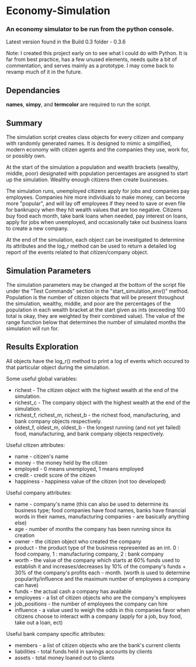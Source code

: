 # Economy-Simulation
### An economy simulator to be run from the python console.
Latest version found in the Build 0.3 folder - 0.3.6

Note: I created this project early on to see what I could do with Python. It is far from best practice, has a few unused elements, needs quite a bit of commentation, and serves mainly as a prototype. I may come back to revamp much of it in the future.

## Dependancies 

**names**, **simpy**, and **termcolor** are required to run the script.

## Summary

The simulation script creates class objects for every citizen and company with randomly generated names. It is designed to mimic a simplified, modern economy with citizen agents and the companies they use, work for, or possibly own.

At the start of the simulation a population and wealth brackets (wealthy, middle, poor) designated with population percentages are assigned to start up the simulation. Wealthy enough citizens then create businesses.

The simulation runs, unemployed citizens apply for jobs and companies pay employees. Companies hire more individuals to make money, can become more "popular", and will lay off employees if they need to save or even file for bankrupcy when they hit wealth values that are too negative. Citizens buy food each month, take bank loans when needed, pay interest on loans, apply for jobs when unemployed, and occasionally take out business loans to create a new company.

At the end of the simulation, each object can be investigated to determine its attributes and the log_r method can be used to return a detailed log report of the events related to that citizen/company object.

## Simulation Parameters

The simulation parameters may be changed at the bottom of the script file under the "Test Commands" section in the "start_simulation_env()" method. Population is the number of citizen objects that will be present throughout the simulation, wealthy, middle, and poor are the percentages of the population in each wealth bracket at the start given as ints (exceeding 100 total is okay, they are weighted by their combined value). The value of the range function below that determines the number of simulated months the simulation will run for.


## Results Exploration

All objects have the log_r() method to print a log of events which occured to that particular object during the simulation.

Some useful global variables:
- richest - The citizen object with the highest wealth at the end of the simulation.
- richest_c - The company object with the highest wealth at the end of the simulation.
- richest_f, richest_m, richest_b - the richest food, manufacturing, and bank company objects respectively.
- oldest_f, oldest_m, oldest_b - the longest running (and not yet failed) food, manufacturing, and bank company objects respectively.

Useful citizen attributes:
- name - citizen's name
- money - the money held by the citizen
- employed - 0 means unemployed, 1 means employed
- credit - credit score of the citizen
- happiness - happiness value of the citizen (not too developed)

Useful company attributes:
- name - company's name (this can also be used to determine its business type; food companies have food names, banks have financial words in their names, manufacturing companies - are basically anything else)
- age - number of months the company has been running since its creation
- owner - the citizen object who created the company
- product - the product type of the business represented as an int. 0 : food company, 1 : manufacturing company, 2 : bank company
- worth - the value of the company which starts at 60% funds used to establish it and increases/decreases by 10% of the company's funds + 30% of the company's profits each - month. (worth is used to determine popularity/influence and the maximum number of employees a company can have)
- funds - the actual cash a company has available
- employees -  a list of citizen objects who are the company's employees
- job_positions - the number of employees the company can hire
- influence - a value used to weigh the odds in this companies favor when citizens choose to interact with a company (apply for a job, buy food, take out a loan, ect)

Useful bank company specific attributes:
- members - a list of citizen objects who are the bank's current clients
- liabilities - total funds held in savings accounts by clients
- assets - total money loaned out to clients




